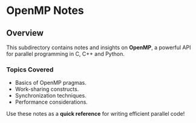 # OpenMP Notes

## Overview
This subdirectory contains notes and insights on **OpenMP**, a powerful API for parallel programming in C, C++ and Python.

### Topics Covered
- Basics of OpenMP pragmas.
- Work-sharing constructs.
- Synchronization techniques.
- Performance considerations.

Use these notes as a **quick reference** for writing efficient parallel code!
